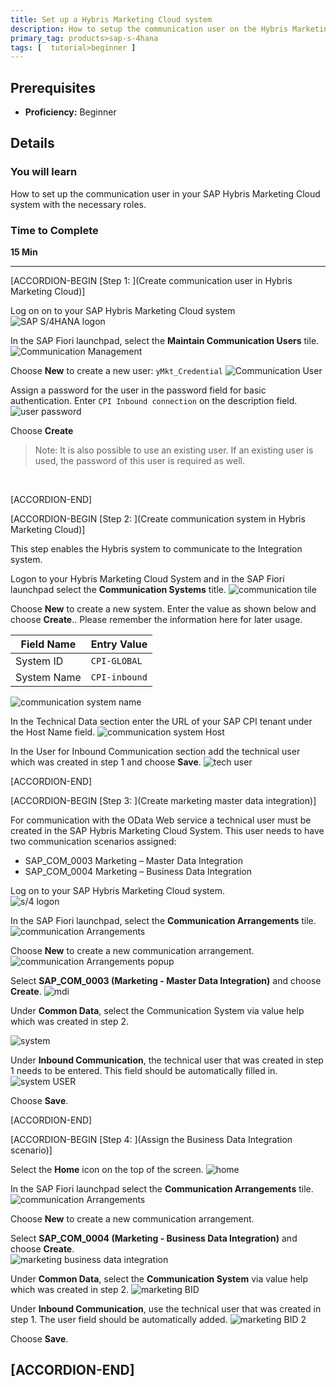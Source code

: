 ```yaml
---
title: Set up a Hybris Marketing Cloud system
description: How to setup the communication user on the Hybris Marketing Cloud system.
primary_tag: products>sap-s-4hana
tags: [  tutorial>beginner ]
---
```


## Prerequisites  
 - **Proficiency:** Beginner

## Details
### You will learn  
How to set up the communication user in your SAP Hybris Marketing Cloud system with the necessary roles.

### Time to Complete
**15 Min**

---

[ACCORDION-BEGIN [Step 1: ](Create communication user in Hybris Marketing Cloud)]

Log on on to your SAP Hybris Marketing Cloud system
![SAP S/4HANA logon](1.png)

In the SAP Fiori launchpad, select the **Maintain Communication Users** tile.
![Communication Management](2.png)

Choose **New** to create a new user: `yMkt_Credential`
![Communication User](3.png)

Assign a password for the user in the password field for basic authentication. Enter `CPI Inbound connection` on the description field.
![user password](4.png)  

Choose **Create**
>Note:  It is also possible to use an existing user.  If an existing user is used, the password of this user is required as well.

&nbsp;

[ACCORDION-END]

[ACCORDION-BEGIN [Step 2: ](Create communication system in Hybris Marketing Cloud)]

This step enables the Hybris system to communicate to the Integration system.

Logon to your Hybris Marketing Cloud System and in the SAP Fiori launchpad select the **Communication Systems** title.
![communication tile](5.png)  

Choose **New** to create a new system. Enter the value as shown below and choose **Create**..  Please remember the information here for later usage.  

Field Name             | Entry Value
---------              | -------------
System ID              | `CPI-GLOBAL`
System Name            | `CPI-inbound`

![communication system name](6.png)

In the Technical Data section enter the URL of your SAP CPI tenant under the Host Name field.
![communication system Host](7.png)

In the User for Inbound Communication section add the technical user which was created in step 1 and choose **Save**.
![tech user](8.png)


[ACCORDION-END]


[ACCORDION-BEGIN [Step 3: ](Create marketing master data integration)]  

For communication with the OData Web service a technical user must be created in the SAP Hybris Marketing Cloud System.
This user needs to have two communication scenarios assigned:  

 - SAP_COM_0003 Marketing – Master Data Integration   
 - SAP_COM_0004 Marketing – Business Data Integration  

Log on to your SAP Hybris Marketing Cloud system.  
![s/4 logon](1.png)

In the SAP Fiori launchpad, select the **Communication Arrangements** tile.  
![communication Arrangements](9.png)  

Choose **New** to create a new communication arrangement.
![communication Arrangements popup](10.png)  

Select **SAP_COM_0003 (Marketing - Master Data Integration)** and choose **Create**.
![mdi](11.png)  

Under **Common Data**, select the Communication System via value help which was created in step 2.

![system](12.png)  

Under **Inbound Communication**, the technical user that was created in step 1 needs to be entered. This field should be automatically filled in.  
![system USER](13.png)

Choose **Save**.

[ACCORDION-END]

[ACCORDION-BEGIN [Step 4: ](Assign the Business Data Integration scenario)]


Select the **Home** icon on the top of the screen.
![home](18.png)

In the SAP Fiori launchpad select the **Communication Arrangements** tile.  
![communication Arrangements](9.png)  

Choose **New** to create a new communication arrangement.

Select **SAP_COM_0004 (Marketing - Business Data Integration)** and choose **Create**.  
![marketing business data integration](14.png)

Under **Common Data**, select the **Communication System** via value help which was created in step 2.
![marketing BID](16.png)

Under **Inbound Communication**,  use the technical user that was created in step 1.  The user field should be automatically added.
![marketing BID 2](17.png)  

Choose **Save**.

[ACCORDION-END]
---
